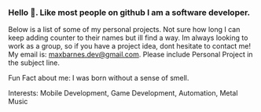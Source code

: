 ### Hello 🫡. Like most people on github I am a software developer. 

Below is a list of some of my personal projects. Not sure how long I can keep adding counter to their names but ill find a way. Im always looking to work as a group, so if you have a project idea, dont hesitate to contact me! My email is: maxbarnes.dev@gmail.com. Please include Personal Project in the subject line. 

Fun Fact about me: I was born without a sense of smell. 

Interests: Mobile Development, Game Development, Automation, Metal Music

<!--
**MaxBDGAF/MaxBDGAF** is a ✨ _special_ ✨ repository because its `README.md` (this file) appears on your GitHub profile.

Here are some ideas to get you started:

- 🔭 I’m currently working on ...
- 🌱 I’m currently learning ...
- 👯 I’m looking to collaborate on ...
- 🤔 I’m looking for help with ...
- 💬 Ask me about ...
- 📫 How to reach me: ...
- 😄 Pronouns: ...
- ⚡ Fun fact: ...
-->
